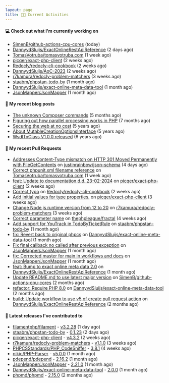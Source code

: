 ```yaml
---
layout: page
title: 👨‍💻 Current Activities
---
```


#### 💻 Check out what I'm currently working on

- [SimenB/github-actions-cpu-cores](https://github.com/SimenB/github-actions-cpu-cores) (today)
- [DannyvdSluijs/ExactOnlineRestApiReference](https://github.com/DannyvdSluijs/ExactOnlineRestApiReference) (2 days ago)
- [TomasVotruba/tomasvotruba.com](https://github.com/TomasVotruba/tomasvotruba.com) (1 week ago)
- [picqer/exact-php-client](https://github.com/picqer/exact-php-client) (2 weeks ago)
- [Redocly/redocly-cli-cookbook](https://github.com/Redocly/redocly-cli-cookbook) (2 weeks ago)
- [DannyvdSluijs/AoC-2023](https://github.com/DannyvdSluijs/AoC-2023) (2 weeks ago)
- [r7kamura/redocly-problem-matchers](https://github.com/r7kamura/redocly-problem-matchers) (3 weeks ago)
- [staabm/phpstan-todo-by](https://github.com/staabm/phpstan-todo-by) (1 month ago)
- [DannyvdSluijs/exact-online-meta-data-tool](https://github.com/DannyvdSluijs/exact-online-meta-data-tool) (1 month ago)
- [JsonMapper/JsonMapper](https://github.com/JsonMapper/JsonMapper) (1 month ago)


#### 📜 My recent blog posts

- [The unknown Composer commands](/2023/08/25/the-unknown-composer-commands.html) (5 months ago)
- [Figuring out how parallel processing works in PHP](/2023/06/21/figuring-out-how-parallel-processing-works-in-php.html) (7 months ago)
- [Securing the web at no cost](/2019/02/04/securing-the-web-at-no-cost.html) (5 years ago)
- [About MutableCreationOptionsInterface](/2018/10/15/about-mutable-creation-options-interface.html) (5 years ago)
- [WsdlToClass V1.0.0 released](/2018/01/11/wsdl-to-class-v1-0-0.html) (6 years ago)

#### 🔨 My recent Pull Requests

- [Addresses Content-Type mismatch on HTTP 301 Moved Permanently with FileGetContents](https://github.com/justinrainbow/json-schema/pull/709) on [justinrainbow/json-schema](https://github.com/justinrainbow/json-schema) (4 days ago)
- [Correct phpunit.xml filename reference](https://github.com/TomasVotruba/tomasvotruba.com/pull/1452) on [TomasVotruba/tomasvotruba.com](https://github.com/TomasVotruba/tomasvotruba.com) (1 week ago)
- [feat: Update to documentation d.d. 23-02-2024](https://github.com/picqer/exact-php-client/pull/635) on [picqer/exact-php-client](https://github.com/picqer/exact-php-client) (2 weeks ago)
- [Correct typo](https://github.com/Redocly/redocly-cli-cookbook/pull/26) on [Redocly/redocly-cli-cookbook](https://github.com/Redocly/redocly-cli-cookbook) (2 weeks ago)
- [Add initial values for type properties.](https://github.com/picqer/exact-php-client/pull/634) on [picqer/exact-php-client](https://github.com/picqer/exact-php-client) (3 weeks ago)
- [Change Node.js runtime version from 12 to 20](https://github.com/r7kamura/redocly-problem-matchers/pull/1) on [r7kamura/redocly-problem-matchers](https://github.com/r7kamura/redocly-problem-matchers) (3 weeks ago)
- [Correct parameter name](https://github.com/thephpleague/fractal/pull/566) on [thephpleague/fractal](https://github.com/thephpleague/fractal) (4 weeks ago)
- [Add support for YouTrack in TodoByTicketRule](https://github.com/staabm/phpstan-todo-by/pull/51) on [staabm/phpstan-todo-by](https://github.com/staabm/phpstan-todo-by) (1 month ago)
- [fix: Revert back to original phpcs](https://github.com/DannyvdSluijs/exact-online-meta-data-tool/pull/196) on [DannyvdSluijs/exact-online-meta-data-tool](https://github.com/DannyvdSluijs/exact-online-meta-data-tool) (1 month ago)
- [Fix final callback no called after previous exception](https://github.com/JsonMapper/JsonMapper/pull/175) on [JsonMapper/JsonMapper](https://github.com/JsonMapper/JsonMapper) (1 month ago)
- [fix: Corrected master for main in workflows and docs](https://github.com/JsonMapper/JsonMapper/pull/174) on [JsonMapper/JsonMapper](https://github.com/JsonMapper/JsonMapper) (1 month ago)
- [feat: Bump to exact online meta data 2.0](https://github.com/DannyvdSluijs/ExactOnlineRestApiReference/pull/122) on [DannyvdSluijs/ExactOnlineRestApiReference](https://github.com/DannyvdSluijs/ExactOnlineRestApiReference) (1 month ago)
- [Update README.md to use latest major version](https://github.com/SimenB/github-actions-cpu-cores/pull/51) on [SimenB/github-actions-cpu-cores](https://github.com/SimenB/github-actions-cpu-cores) (2 months ago)
- [refactor: Require PHP 8.0](https://github.com/DannyvdSluijs/exact-online-meta-data-tool/pull/194) on [DannyvdSluijs/exact-online-meta-data-tool](https://github.com/DannyvdSluijs/exact-online-meta-data-tool) (2 months ago)
- [build: Update workflow to use v5 of create pull request action](https://github.com/DannyvdSluijs/ExactOnlineRestApiReference/pull/120) on [DannyvdSluijs/ExactOnlineRestApiReference](https://github.com/DannyvdSluijs/ExactOnlineRestApiReference) (2 months ago)


#### 🔭 Latest releases I've contributed to

- [filamentphp/filament](https://github.com/filamentphp/filament) - [v3.2.28](https://github.com/filamentphp/filament/releases/tag/v3.2.28) (1 day ago)
- [staabm/phpstan-todo-by](https://github.com/staabm/phpstan-todo-by) - [0.1.23](https://github.com/staabm/phpstan-todo-by/releases/tag/0.1.23) (2 days ago)
- [picqer/exact-php-client](https://github.com/picqer/exact-php-client) - [v4.3.2](https://github.com/picqer/exact-php-client/releases/tag/v4.3.2) (2 weeks ago)
- [r7kamura/redocly-problem-matchers](https://github.com/r7kamura/redocly-problem-matchers) - [v1.1.0](https://github.com/r7kamura/redocly-problem-matchers/releases/tag/v1.1.0) (3 weeks ago)
- [PHPCSStandards/PHP_CodeSniffer](https://github.com/PHPCSStandards/PHP_CodeSniffer) - [3.8.1](https://github.com/PHPCSStandards/PHP_CodeSniffer/releases/tag/3.8.1) (4 weeks ago)
- [nikic/PHP-Parser](https://github.com/nikic/PHP-Parser) - [v5.0.0](https://github.com/nikic/PHP-Parser/releases/tag/v5.0.0) (1 month ago)
- [pdepend/pdepend](https://github.com/pdepend/pdepend) - [2.16.2](https://github.com/pdepend/pdepend/releases/tag/2.16.2) (1 month ago)
- [JsonMapper/JsonMapper](https://github.com/JsonMapper/JsonMapper) - [2.21.0](https://github.com/JsonMapper/JsonMapper/releases/tag/2.21.0) (1 month ago)
- [DannyvdSluijs/exact-online-meta-data-tool](https://github.com/DannyvdSluijs/exact-online-meta-data-tool) - [2.0.0](https://github.com/DannyvdSluijs/exact-online-meta-data-tool/releases/tag/2.0.0) (1 month ago)
- [phpmd/phpmd](https://github.com/phpmd/phpmd) - [2.15.0](https://github.com/phpmd/phpmd/releases/tag/2.15.0) (2 months ago)